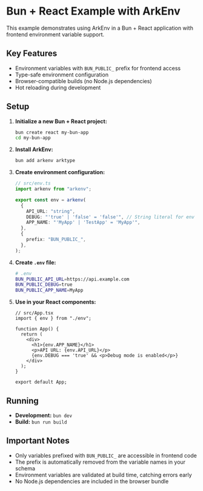 # Bun + React Example with ArkEnv

This example demonstrates using ArkEnv in a Bun + React application with frontend environment variable support.

## Key Features

- Environment variables with `BUN_PUBLIC_` prefix for frontend access
- Type-safe environment configuration
- Browser-compatible builds (no Node.js dependencies)
- Hot reloading during development

## Setup

1. **Initialize a new Bun + React project:**
   ```bash
   bun create react my-bun-app
   cd my-bun-app
   ```

2. **Install ArkEnv:**
   ```bash
   bun add arkenv arktype
   ```

3. **Create environment configuration:**
   ```typescript
   // src/env.ts
   import arkenv from "arkenv";

   export const env = arkenv(
     {
       API_URL: "string",
       DEBUG: "'true' | 'false' = 'false'", // String literal for env vars
       APP_NAME: "'MyApp' | 'TestApp' = 'MyApp'",
     },
     {
       prefix: "BUN_PUBLIC_",
     },
   );
   ```

4. **Create `.env` file:**
   ```bash
   # .env
   BUN_PUBLIC_API_URL=https://api.example.com
   BUN_PUBLIC_DEBUG=true
   BUN_PUBLIC_APP_NAME=MyApp
   ```

5. **Use in your React components:**
   ```tsx
   // src/App.tsx
   import { env } from "./env";

   function App() {
     return (
       <div>
         <h1>{env.APP_NAME}</h1>
         <p>API URL: {env.API_URL}</p>
         {env.DEBUG === 'true' && <p>Debug mode is enabled</p>}
       </div>
     );
   }

   export default App;
   ```

## Running

- **Development:** `bun dev`
- **Build:** `bun run build`

## Important Notes

- Only variables prefixed with `BUN_PUBLIC_` are accessible in frontend code
- The prefix is automatically removed from the variable names in your schema
- Environment variables are validated at build time, catching errors early
- No Node.js dependencies are included in the browser bundle
